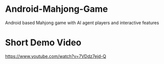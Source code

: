 # Android-Mahjong-Game
Android based Mahjong game with AI agent players and interactive features


# Short Demo Video
https://www.youtube.com/watch?v=7VDdz7ejd-Q
